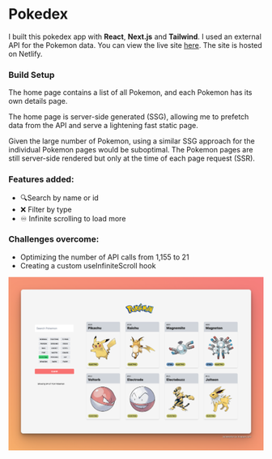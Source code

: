 # Pokedex

I built this pokedex app with **React**, **Next.js** and **Tailwind**. I used an external API for the Pokemon data. You can view the live site [here](https://pokedex-next-app.netlify.app/). The site is hosted on Netlify.

### Build Setup

The home page contains a list of all Pokemon, and each Pokemon has its own details page.

The home page is server-side generated (SSG), allowing me to prefetch data from the API and serve a lightening fast static page.

Given the large number of Pokemon, using a similar SSG approach for the individual Pokemon pages would be suboptimal. The Pokemon pages are still server-side rendered but only at the time of each page request (SSR).

### Features added:

- 🔍Search by name or id
- ❌ Filter by type
- ♾ Infinite scrolling to load more

### Challenges overcome:

- Optimizing the number of API calls from 1,155 to 21
- Creating a custom useInfiniteScroll hook

<img src="screenshot.png" />
